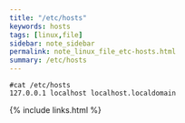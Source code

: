 ```yaml
---
title: "/etc/hosts"
keywords: hosts 
tags: [linux,file]
sidebar: note_sidebar
permalink: note_linux_file_etc-hosts.html
summary: /etc/hosts 
---
```


```
#cat /etc/hosts
127.0.0.1 localhost localhost.localdomain
```

{% include links.html %}

